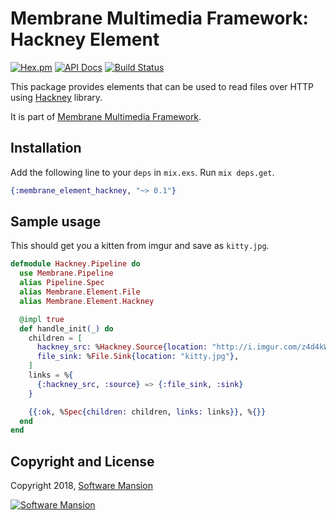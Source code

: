 # Membrane Multimedia Framework: Hackney Element

[![Hex.pm](https://img.shields.io/hexpm/v/membrane_element_hackney.svg)](https://hex.pm/packages/membrane_element_hackney)
[![API Docs](https://img.shields.io/badge/api-docs-yellow.svg?style=flat)](https://hexdocs.pm/membrane_element_hackney/)
[![Build Status](https://travis-ci.com/membraneframework/membrane-element-hackney.svg?branch=master)](https://travis-ci.com/membraneframework/membrane-element-hackney)

This package provides elements that can be used to read files over HTTP using
[Hackney](https://github.com/benoitc/hackney) library.

It is part of [Membrane Multimedia Framework](https://membraneframework.org).

## Installation

Add the following line to your `deps` in `mix.exs`.  Run `mix deps.get`.

```elixir
{:membrane_element_hackney, "~> 0.1"}
```

## Sample usage

This should get you a kitten from imgur and save as `kitty.jpg`.

```elixir
defmodule Hackney.Pipeline do
  use Membrane.Pipeline
  alias Pipeline.Spec
  alias Membrane.Element.File
  alias Membrane.Element.Hackney

  @impl true
  def handle_init(_) do
    children = [
      hackney_src: %Hackney.Source{location: "http://i.imgur.com/z4d4kWk.jpg"},
      file_sink: %File.Sink{location: "kitty.jpg"},
    ]
    links = %{
      {:hackney_src, :source} => {:file_sink, :sink}
    }

    {{:ok, %Spec{children: children, links: links}}, %{}}
  end
end
```

## Copyright and License

Copyright 2018, [Software Mansion](https://swmansion.com/?utm_source=git&utm_medium=readme&utm_campaign=membrane)

[![Software Mansion](https://membraneframework.github.io/static/logo/swm_logo_readme.png)](https://swmansion.com/?utm_source=git&utm_medium=readme&utm_campaign=membrane)
